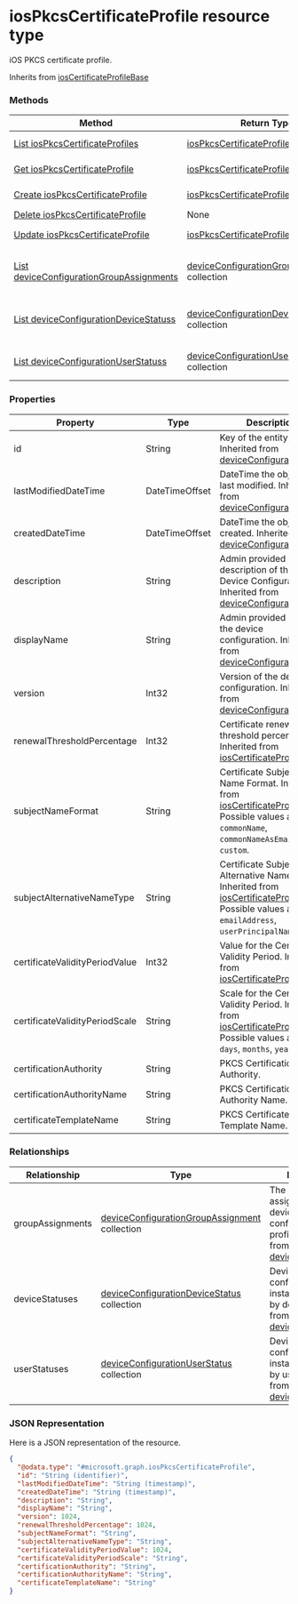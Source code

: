 ﻿# iosPkcsCertificateProfile resource type

iOS PKCS certificate profile.

Inherits from [iosCertificateProfileBase](../resources/intune_deviceconfig_iosCertificateProfileBase.md)

### Methods
|Method|Return Type|Description|
|---|---|---|
|[List iosPkcsCertificateProfiles](../api/intune_deviceconfig_iosPkcsCertificateProfile_list.md)|[iosPkcsCertificateProfile](../resources/intune_deviceconfig_iosPkcsCertificateProfile.md) collection|List properties and relationships of the [iosPkcsCertificateProfile](../resources/intune_deviceconfig_iosPkcsCertificateProfile.md) objects.|
|[Get iosPkcsCertificateProfile](../api/intune_deviceconfig_iosPkcsCertificateProfile_get.md)|[iosPkcsCertificateProfile](../resources/intune_deviceconfig_iosPkcsCertificateProfile.md)|Read properties and relationships of the [iosPkcsCertificateProfile](../resources/intune_deviceconfig_iosPkcsCertificateProfile.md) object.|
|[Create iosPkcsCertificateProfile](../api/intune_deviceconfig_iosPkcsCertificateProfile_create.md)|[iosPkcsCertificateProfile](../resources/intune_deviceconfig_iosPkcsCertificateProfile.md)|Create a new [iosPkcsCertificateProfile](../resources/intune_deviceconfig_iosPkcsCertificateProfile.md) object.|
|[Delete iosPkcsCertificateProfile](../api/intune_deviceconfig_iosPkcsCertificateProfile_delete.md)|None|Deletes a [iosPkcsCertificateProfile](../resources/intune_deviceconfig_iosPkcsCertificateProfile.md).|
|[Update iosPkcsCertificateProfile](../api/intune_deviceconfig_iosPkcsCertificateProfile_update.md)|[iosPkcsCertificateProfile](../resources/intune_deviceconfig_iosPkcsCertificateProfile.md)|Update the properties of a [iosPkcsCertificateProfile](../resources/intune_deviceconfig_iosPkcsCertificateProfile.md) object.|
|[List deviceConfigurationGroupAssignments](../api/intune_deviceconfig_iosPkcsCertificateProfile_list_deviceConfigurationGroupAssignment.md)|[deviceConfigurationGroupAssignment](../resources/intune_deviceconfig_deviceConfigurationGroupAssignment.md) collection|Get the deviceConfigurationGroupAssignments from the groupAssignments navigation property.|
|[List deviceConfigurationDeviceStatuss](../api/intune_deviceconfig_iosPkcsCertificateProfile_list_deviceConfigurationDeviceStatus.md)|[deviceConfigurationDeviceStatus](../resources/intune_deviceconfig_deviceConfigurationDeviceStatus.md) collection|Get the deviceConfigurationDeviceStatuss from the deviceStatuses navigation property.|
|[List deviceConfigurationUserStatuss](../api/intune_deviceconfig_iosPkcsCertificateProfile_list_deviceConfigurationUserStatus.md)|[deviceConfigurationUserStatus](../resources/intune_deviceconfig_deviceConfigurationUserStatus.md) collection|Get the deviceConfigurationUserStatuss from the userStatuses navigation property.|

### Properties
|Property|Type|Description|
|---|---|---|
|id|String|Key of the entity. Inherited from [deviceConfiguration](../resources/intune_deviceconfig_deviceConfiguration.md)|
|lastModifiedDateTime|DateTimeOffset|DateTime the object was last modified. Inherited from [deviceConfiguration](../resources/intune_deviceconfig_deviceConfiguration.md)|
|createdDateTime|DateTimeOffset|DateTime the object was created. Inherited from [deviceConfiguration](../resources/intune_deviceconfig_deviceConfiguration.md)|
|description|String|Admin provided description of the Device Configuration. Inherited from [deviceConfiguration](../resources/intune_deviceconfig_deviceConfiguration.md)|
|displayName|String|Admin provided name of the device configuration. Inherited from [deviceConfiguration](../resources/intune_deviceconfig_deviceConfiguration.md)|
|version|Int32|Version of the device configuration. Inherited from [deviceConfiguration](../resources/intune_deviceconfig_deviceConfiguration.md)|
|renewalThresholdPercentage|Int32|Certificate renewal threshold percentage. Inherited from [iosCertificateProfileBase](../resources/intune_deviceconfig_iosCertificateProfileBase.md)|
|subjectNameFormat|String|Certificate Subject Name Format. Inherited from [iosCertificateProfileBase](../resources/intune_deviceconfig_iosCertificateProfileBase.md) Possible values are: `commonName`, `commonNameAsEmail`, `custom`.|
|subjectAlternativeNameType|String|Certificate Subject Alternative Name type. Inherited from [iosCertificateProfileBase](../resources/intune_deviceconfig_iosCertificateProfileBase.md) Possible values are: `emailAddress`, `userPrincipalName`.|
|certificateValidityPeriodValue|Int32|Value for the Certificate Validity Period. Inherited from [iosCertificateProfileBase](../resources/intune_deviceconfig_iosCertificateProfileBase.md)|
|certificateValidityPeriodScale|String|Scale for the Certificate Validity Period. Inherited from [iosCertificateProfileBase](../resources/intune_deviceconfig_iosCertificateProfileBase.md) Possible values are: `days`, `months`, `years`.|
|certificationAuthority|String|PKCS Certification Authority.|
|certificationAuthorityName|String|PKCS Certification Authority Name.|
|certificateTemplateName|String|PKCS Certificate Template Name.|

### Relationships
|Relationship|Type|Description|
|---|---|---|
|groupAssignments|[deviceConfigurationGroupAssignment](../resources/intune_deviceconfig_deviceConfigurationGroupAssignment.md) collection|The list of group assignments for the device configuration profile. Inherited from [deviceConfiguration](intune_deviceconfig_deviceConfiguration.md)|
|deviceStatuses|[deviceConfigurationDeviceStatus](../resources/intune_deviceconfig_deviceConfigurationDeviceStatus.md) collection|Device configuration installation stauts by device. Inherited from [deviceConfiguration](intune_deviceconfig_deviceConfiguration.md)|
|userStatuses|[deviceConfigurationUserStatus](../resources/intune_deviceconfig_deviceConfigurationUserStatus.md) collection|Device configuration installation stauts by user. Inherited from [deviceConfiguration](intune_deviceconfig_deviceConfiguration.md)|

### JSON Representation
Here is a JSON representation of the resource.
<!-- {
  "blockType": "resource",
  "keyProperty": "id",
  "@odata.type": "microsoft.graph.iosPkcsCertificateProfile"
}
-->
```json
{
  "@odata.type": "#microsoft.graph.iosPkcsCertificateProfile",
  "id": "String (identifier)",
  "lastModifiedDateTime": "String (timestamp)",
  "createdDateTime": "String (timestamp)",
  "description": "String",
  "displayName": "String",
  "version": 1024,
  "renewalThresholdPercentage": 1024,
  "subjectNameFormat": "String",
  "subjectAlternativeNameType": "String",
  "certificateValidityPeriodValue": 1024,
  "certificateValidityPeriodScale": "String",
  "certificationAuthority": "String",
  "certificationAuthorityName": "String",
  "certificateTemplateName": "String"
}
```


